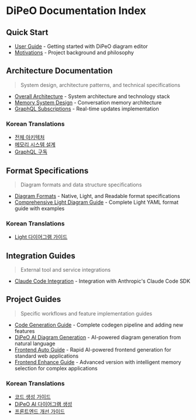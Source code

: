 # DiPeO Documentation Index

## Quick Start
- [User Guide](README.md) - Getting started with DiPeO diagram editor
- [Motivations](motivations.md) - Project background and philosophy

## Architecture Documentation
> System design, architecture patterns, and technical specifications

- [Overall Architecture](architecture/overall_architecture.md) - System architecture and technology stack
- [Memory System Design](architecture/memory_system_design.md) - Conversation memory architecture  
- [GraphQL Subscriptions](architecture/graphql-subscriptions.md) - Real-time updates implementation

### Korean Translations
- [전체 아키텍처](architecture/korean/overall_architecture.md)
- [메모리 시스템 설계](architecture/korean/memory_system_design.md)
- [GraphQL 구독](architecture/korean/graphql-subscriptions.md)

## Format Specifications
> Diagram formats and data structure specifications

- [Diagram Formats](formats/diagram_formats.md) - Native, Light, and Readable format specifications
- [Comprehensive Light Diagram Guide](formats/comprehensive_light_diagram_guide.md) - Complete Light YAML format guide with examples

### Korean Translations
- [Light 다이어그램 가이드](formats/korean/comprehensive_light_diagram_guide.md)

## Integration Guides
> External tool and service integrations

- [Claude Code Integration](integrations/claude-code.md) - Integration with Anthropic's Claude Code SDK

## Project Guides
> Specific workflows and feature implementation guides

- [Code Generation Guide](projects/code-generation-guide.md) - Complete codegen pipeline and adding new features
- [DiPeO AI Diagram Generation](projects/dipeodipeo-guide.md) - AI-powered diagram generation from natural language
- [Frontend Auto Guide](projects/frontend_auto/README.md) - Rapid AI-powered frontend generation for standard web applications
- [Frontend Enhance Guide](projects/frontend-enhance-guide.md) - Advanced version with intelligent memory selection for complex applications

### Korean Translations
- [코드 생성 가이드](projects/korean/code-generation-guide.md)
- [DiPeO AI 다이어그램 생성](projects/korean/dipeodipeo-guide.md)
- [프론트엔드 개선 가이드](projects/korean/frontend-enhance-guide.md)
